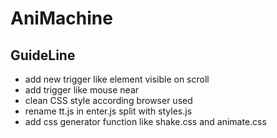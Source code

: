 AniMachine
==========



GuideLine
---------

- add new trigger like element visible on scroll
- add trigger like mouse near
- clean CSS style according browser used
- rename tt.js in enter.js split with styles.js
- add css generator function like shake.css and animate.css